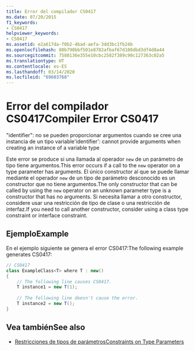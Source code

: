 ```yaml
---
title: Error del compilador CS0417
ms.date: 07/20/2015
f1_keywords:
- CS0417
helpviewer_keywords:
- CS0417
ms.assetid: e2a617da-f0b2-4bad-aefa-3dd3bc1fb24b
ms.openlocfilehash: 80b798bbf501e8782afbaf67d100dbd3df4d8a44
ms.sourcegitcommit: 7588136e355e10cbc2582f389c90c127363c02a5
ms.translationtype: HT
ms.contentlocale: es-ES
ms.lasthandoff: 03/14/2020
ms.locfileid: "69603768"
---
```

# <a name="compiler-error-cs0417"></a><span data-ttu-id="482a6-102">Error del compilador CS0417</span><span class="sxs-lookup"><span data-stu-id="482a6-102">Compiler Error CS0417</span></span>

<span data-ttu-id="482a6-103">"identifier": no se pueden proporcionar argumentos cuando se cree una instancia de un tipo variable</span><span class="sxs-lookup"><span data-stu-id="482a6-103">'identifier': cannot provide arguments when creating an instance of a variable type</span></span>  
  
 <span data-ttu-id="482a6-104">Este error se produce si una llamada al operador `new` de un parámetro de tipo tiene argumentos.</span><span class="sxs-lookup"><span data-stu-id="482a6-104">This error occurs if a call to the `new` operator on a type parameter has arguments.</span></span> <span data-ttu-id="482a6-105">El único constructor al que se puede llamar mediante el operador `new` de un tipo de parámetro desconocido es un constructor que no tiene argumentos.</span><span class="sxs-lookup"><span data-stu-id="482a6-105">The only constructor that can be called by using the `new` operator on an unknown parameter type is a constructor that has no arguments.</span></span> <span data-ttu-id="482a6-106">Si necesita llamar a otro constructor, considere usar una restricción de tipo de clase o una restricción de interfaz.</span><span class="sxs-lookup"><span data-stu-id="482a6-106">If you need to call another constructor, consider using a class type constraint or interface constraint.</span></span>  
  
## <a name="example"></a><span data-ttu-id="482a6-107">Ejemplo</span><span class="sxs-lookup"><span data-stu-id="482a6-107">Example</span></span>  

 <span data-ttu-id="482a6-108">En el ejemplo siguiente se genera el error CS0417:</span><span class="sxs-lookup"><span data-stu-id="482a6-108">The following example generates CS0417:</span></span>  

```csharp
// CS0417  
class ExampleClass<T> where T : new()  
{  
    // The following line causes CS0417.  
    T instance1 = new T(1);
  
    // The following line doesn't cause the error.  
    T instance2 = new T();  
}  
```

## <a name="see-also"></a><span data-ttu-id="482a6-109">Vea también</span><span class="sxs-lookup"><span data-stu-id="482a6-109">See also</span></span>

- [<span data-ttu-id="482a6-110">Restricciones de tipos de parámetros</span><span class="sxs-lookup"><span data-stu-id="482a6-110">Constraints on Type Parameters</span></span>](../../programming-guide/generics/constraints-on-type-parameters.md)
